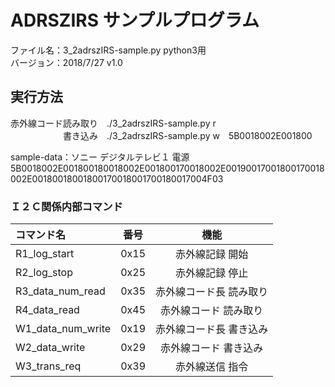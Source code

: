 # ADRSZIRS サンプルプログラム

 ファイル名：3_2adrszIRS-sample.py  python3用  
 バージョン：2018/7/27 v1.0  

## 実行方法

赤外線コード読み取り　./3_2adrszIRS-sample.py r  
　　　　　　書き込み　./3_2adrszIRS-sample.py w　5B0018002E001800  

sample-data：ソニー	デジタルテレビ１	電源  
5B0018002E001800180018002E001800170018002E00190017001800170018002E00180018001800170018001700180017004F03


### Ｉ２Ｃ関係内部コマンド

|コマンド名|番号|機能|
|:-|:-:|:-:|
|R1_log_start|0x15|赤外線記録 開始|
|R2_log_stop|0x25|赤外線記録 停止|
|R3_data_num_read|0x35|赤外線コード長 読み取り|
|R4_data_read|0x45|赤外線コード 読み取り|
|W1_data_num_write|0x19|赤外線コード長 書き込み|
|W2_data_write|0x29|赤外線コード 書き込み|
|W3_trans_req|0x39|赤外線送信 指令|